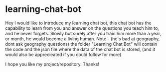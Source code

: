 # learning-chat-bot

Hey I would like to introduce my learning chat bot, this chat bot has the capability to learn from you and answer on the questions you teach him to,
and he never forgets. Slowly but surely after you train him more than a year, or month, he would become a living human. Note - (he's bad at geography, dont ask geography questions)
the folder "Learning Chat Bot" will contain the code and the json file where the data of the chat bot is stored, (and it would also be apprecieated if you could follow for more)

I hope you like my project/repository.
Thanks!


